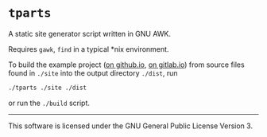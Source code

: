 # `tparts`

A static site generator script written in GNU AWK.

Requires `gawk`, `find` in a typical \*nix environment.

To build the example project ([on github.io](https://andis-sprinkis.github.io/tparts/), [on gitlab.io](https://andis-sprinkis.gitlab.io/tparts)) from source files found in `./site` into the output directory `./dist`, run
```bash
./tparts ./site ./dist
```
or run the `./build` script.

---

This software is licensed under the GNU General Public License Version 3.
